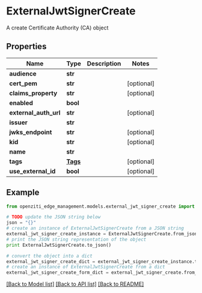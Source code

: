 # ExternalJwtSignerCreate

A create Certificate Authority (CA) object

## Properties
Name | Type | Description | Notes
------------ | ------------- | ------------- | -------------
**audience** | **str** |  | 
**cert_pem** | **str** |  | [optional] 
**claims_property** | **str** |  | [optional] 
**enabled** | **bool** |  | 
**external_auth_url** | **str** |  | [optional] 
**issuer** | **str** |  | 
**jwks_endpoint** | **str** |  | [optional] 
**kid** | **str** |  | [optional] 
**name** | **str** |  | 
**tags** | [**Tags**](Tags.md) |  | [optional] 
**use_external_id** | **bool** |  | [optional] 

## Example

```python
from openziti_edge_management.models.external_jwt_signer_create import ExternalJwtSignerCreate

# TODO update the JSON string below
json = "{}"
# create an instance of ExternalJwtSignerCreate from a JSON string
external_jwt_signer_create_instance = ExternalJwtSignerCreate.from_json(json)
# print the JSON string representation of the object
print ExternalJwtSignerCreate.to_json()

# convert the object into a dict
external_jwt_signer_create_dict = external_jwt_signer_create_instance.to_dict()
# create an instance of ExternalJwtSignerCreate from a dict
external_jwt_signer_create_form_dict = external_jwt_signer_create.from_dict(external_jwt_signer_create_dict)
```
[[Back to Model list]](../README.md#documentation-for-models) [[Back to API list]](../README.md#documentation-for-api-endpoints) [[Back to README]](../README.md)


